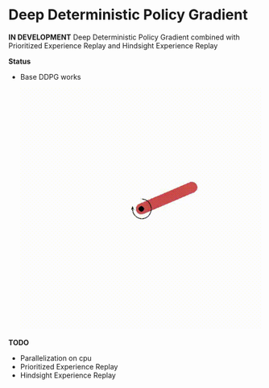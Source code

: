 # Deep Deterministic Policy Gradient

****IN DEVELOPMENT****
Deep Deterministic Policy Gradient combined with Prioritized Experience Replay and Hindsight Experience Replay

****Status****
- Base DDPG works

  ![alt text](https://github.com/raphael-fortunato/Ddpg/blob/master/visualization/epoch-16.gif)

****TODO****
- Parallelization on cpu
- Prioritized Experience Replay
- Hindsight Experience Replay
